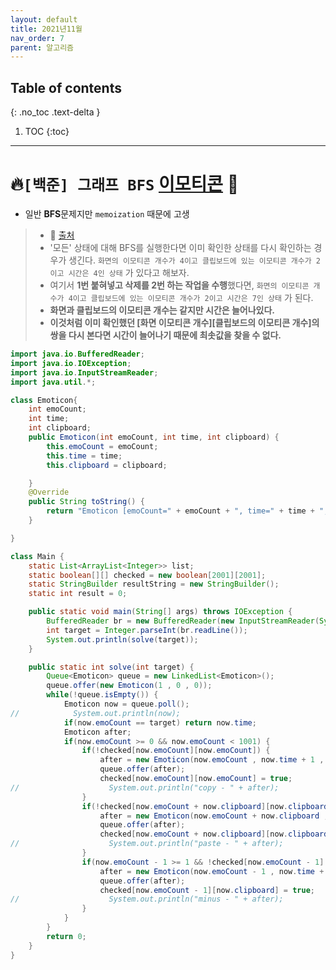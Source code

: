```yaml
---
layout: default
title: 2021년11월
nav_order: 7
parent: 알고리즘
---
```

## Table of contents
{: .no_toc .text-delta }

1. TOC
{:toc}

---

# **🔥`[백준] 그래프 BFS` [이모티콘](https://www.acmicpc.net/problem/14226) 📝**

- 일반 **BFS**문제지만 `memoization` 때문에 고생
> - 📌 [출처]((https://velog.io/@yanghl98/%EB%B0%B1%EC%A4%80-14226-%EC%9D%B4%EB%AA%A8%ED%8B%B0%EC%BD%98-JAVA))
> - '모든' 상태에 대해 BFS를 실행한다면 이미 확인한 상태를 다시 확인하는 경우가 생긴다. `화면의 이모티콘 개수가 4이고 클립보드에 있는 이모티콘 개수가 2이고 시간은 4인 상태` 가 있다고 해보자. 
> - 여기서 **1번 붙혀넣고 삭제를 2번 하는 작업을 수행**했다면, `화면의 이모티콘 개수가 4이고 클립보드에 있는 이모티콘 개수가 2이고 시간은 7인 상태` 가 된다. 
> - **화면과 클립보드의 이모티콘 개수는 같지만 시간은 늘어나있다.**
> - **이것처럼 이미 확인했던 [화면 이모티콘 개수][클립보드의 이모티콘 개수]의 쌍을 다시 본다면 시간이 늘어나기 때문에 최솟값을 찾을 수 없다.**

```java
import java.io.BufferedReader;
import java.io.IOException;
import java.io.InputStreamReader;
import java.util.*;

class Emoticon{
    int emoCount;
    int time;
    int clipboard;
    public Emoticon(int emoCount, int time, int clipboard) {
        this.emoCount = emoCount;
        this.time = time;
        this.clipboard = clipboard;

    }
    @Override
    public String toString() {
        return "Emoticon [emoCount=" + emoCount + ", time=" + time + ", clipboard=" + clipboard + "]";
    }

}

class Main {
    static List<ArrayList<Integer>> list;
    static boolean[][] checked = new boolean[2001][2001];
    static StringBuilder resultString = new StringBuilder();
    static int result = 0;

    public static void main(String[] args) throws IOException {
        BufferedReader br = new BufferedReader(new InputStreamReader(System.in));
        int target = Integer.parseInt(br.readLine());
        System.out.println(solve(target));
    }

    public static int solve(int target) {
        Queue<Emoticon> queue = new LinkedList<Emoticon>();
        queue.offer(new Emoticon(1 , 0 , 0));
        while(!queue.isEmpty()) {
            Emoticon now = queue.poll();
//            System.out.println(now);
            if(now.emoCount == target) return now.time;
            Emoticon after;
            if(now.emoCount >= 0 && now.emoCount < 1001) {
                if(!checked[now.emoCount][now.emoCount]) {
                	after = new Emoticon(now.emoCount , now.time + 1 , now.emoCount);
                    queue.offer(after);
                    checked[now.emoCount][now.emoCount] = true;
//                    System.out.println("copy - " + after);
                }            	
                if(!checked[now.emoCount + now.clipboard][now.clipboard]) {
                	after = new Emoticon(now.emoCount + now.clipboard , now.time + 1 , now.clipboard);
                    queue.offer(after);
                    checked[now.emoCount + now.clipboard][now.clipboard] = true;
//                    System.out.println("paste - " + after);
                }
                if(now.emoCount - 1 >= 1 && !checked[now.emoCount - 1][now.clipboard]) {
                	after = new Emoticon(now.emoCount - 1 , now.time + 1 , now.clipboard);
                    queue.offer(after);
                    checked[now.emoCount - 1][now.clipboard] = true;
//                    System.out.println("minus - " + after);
                }
            }
        }
        return 0;
    }
}
```
